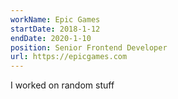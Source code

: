 ```yaml
---
workName: Epic Games
startDate: 2018-1-12
endDate: 2020-1-10
position: Senior Frontend Developer
url: https://epicgames.com
---
```


I worked on random stuff
